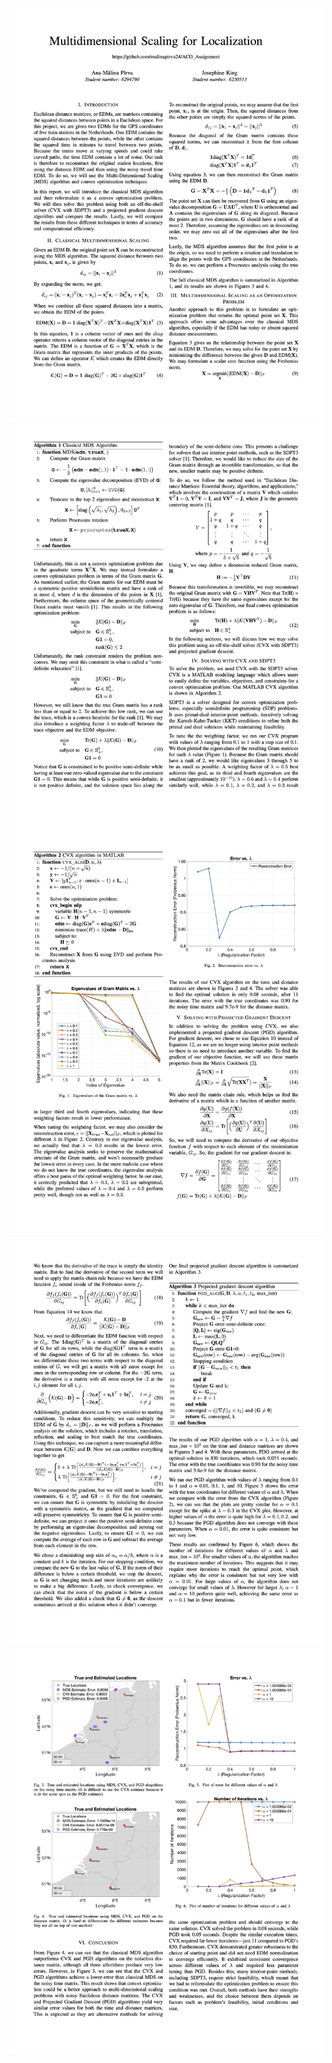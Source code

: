 <img src="/img/mds_page1.jpg" alt="mds_report" width="720"/>
<img src="/img/mds_page2.jpg" alt="mds_report" width="720"/>
<img src="/img/mds_page3.jpg" alt="mds_report" width="720"/>
<img src="/img/mds_page4.jpg" alt="mds_report" width="720"/>
<img src="/img/mds_page5.jpg" alt="mds_report" width="720"/>
